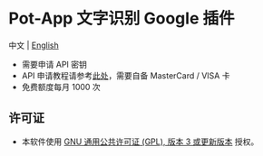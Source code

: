 <!--
SPDX-FileCopyrightText: 2024 Integral <integral@member.fsf.org>

SPDX-License-Identifier: GPL-3.0-or-later
-->

# Pot-App 文字识别 Google 插件

中文 | [English](README_EN.md)

- 需要申请 API 密钥
- API 申请教程请参考[此处](https://bobtranslate.com/service/ocr/google.html)，需要自备 MasterCard / VISA 卡
- 免费额度每月 1000 次

## 许可证
- 本软件使用 [GNU 通用公共许可证 (GPL), 版本 3 或更新版本](LICENSES/GPL-3.0-or-later.txt) 授权。
